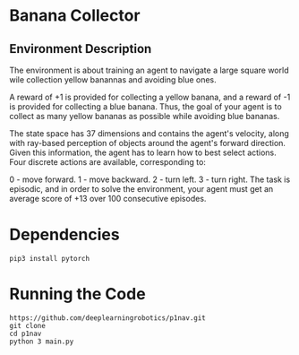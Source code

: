 # Banana Collector

## Environment Description

The environment is about training an agent to navigate a large square world wile
collection yellow banannas and avoiding blue ones.

A reward of +1 is provided for collecting a yellow banana, and a reward of -1 is provided for collecting a blue banana. Thus, the goal of your agent is to collect as many yellow bananas as possible while avoiding blue bananas.

The state space has 37 dimensions and contains the agent's velocity, along with ray-based perception of objects around the agent's forward direction. Given this information, the agent has to learn how to best select actions. Four discrete actions are available, corresponding to:

0 - move forward.
1 - move backward.
2 - turn left.
3 - turn right.
The task is episodic, and in order to solve the environment, your agent must get an average score of +13 over 100 consecutive episodes.

# Dependencies

`pip3 install pytorch `

# Running the Code

```
https://github.com/deeplearningrobotics/p1nav.git
git clone 
cd p1nav
python 3 main.py
```

# 